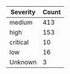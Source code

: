 | Severity | Count |
|----------|-------|
| medium | 413 |
| high | 153 |
| critical | 10 |
| low | 16 |
| Unknown | 3 |
